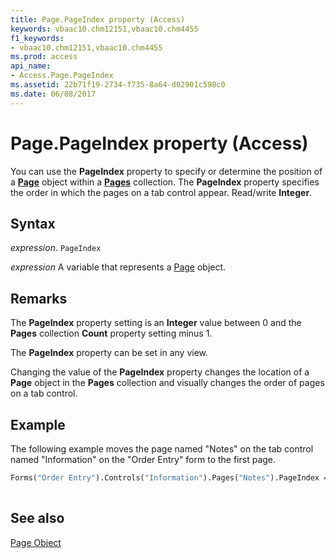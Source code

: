 ```yaml
---
title: Page.PageIndex property (Access)
keywords: vbaac10.chm12151,vbaac10.chm4455
f1_keywords:
- vbaac10.chm12151,vbaac10.chm4455
ms.prod: access
api_name:
- Access.Page.PageIndex
ms.assetid: 22b71f19-2734-f735-8a64-d02901c598c0
ms.date: 06/08/2017
---
```



# Page.PageIndex property (Access)

You can use the  **PageIndex** property to specify or determine the position of a **[Page](Access.Page.md)** object within a **[Pages](Access.Pages.md)** collection. The **PageIndex** property specifies the order in which the pages on a tab control appear. Read/write **Integer**.


## Syntax

 _expression_. `PageIndex`

 _expression_ A variable that represents a [Page](Access.Page.md) object.


## Remarks

The  **PageIndex** property setting is an **Integer** value between 0 and the **Pages** collection **Count** property setting minus 1.

The  **PageIndex** property can be set in any view.

Changing the value of the  **PageIndex** property changes the location of a **Page** object in the **Pages** collection and visually changes the order of pages on a tab control.


## Example

The following example moves the page named "Notes" on the tab control named "Information" on the "Order Entry" form to the first page.


```vb
Forms("Order Entry").Controls("Information").Pages("Notes").PageIndex = 0 
 

```


## See also


[Page Object](Access.Page.md)


